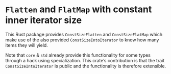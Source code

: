 # `Flatten` and `FlatMap` with constant inner iterator size

This Rust package provides `ConstSizeFlatten` and `ConstSizeFlatMap` which make use of the also provided `ConstSizeIntoIterator` to know how many items they will yield.

Note that `core` & `std` already provide this functionality for some types through a hack using specialization. This crate’s contribution is that the trait `ConstSizeIntoIterator` is public and the functionality is therefore extensible.

